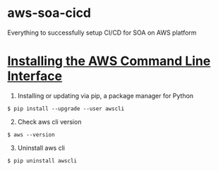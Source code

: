 # aws-soa-cicd
Everything to successfully setup CI/CD for SOA on AWS platform

# [Installing the AWS Command Line Interface](http://docs.aws.amazon.com/cli/latest/userguide/installing.html)
1. Installing or updating via pip, a package manager for Python
```
$ pip install --upgrade --user awscli
```
2. Check aws cli version
```
$ aws --version
```
3. Uninstall aws cli 
```
$ pip uninstall awscli
```


